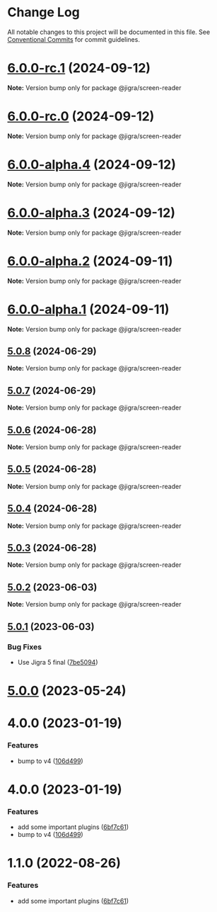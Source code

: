 # Change Log

All notable changes to this project will be documented in this file.
See [Conventional Commits](https://conventionalcommits.org) for commit guidelines.

# [6.0.0-rc.1](https://github.com/familyjs/jigra-plugins/compare/@jigra/screen-reader@6.0.0-rc.0...@jigra/screen-reader@6.0.0-rc.1) (2024-09-12)

**Note:** Version bump only for package @jigra/screen-reader

# [6.0.0-rc.0](https://github.com/familyjs/jigra-plugins/compare/@jigra/screen-reader@6.0.0-alpha.4...@jigra/screen-reader@6.0.0-rc.0) (2024-09-12)

**Note:** Version bump only for package @jigra/screen-reader

# [6.0.0-alpha.4](https://github.com/familyjs/jigra-plugins/compare/@jigra/screen-reader@6.0.0-alpha.3...@jigra/screen-reader@6.0.0-alpha.4) (2024-09-12)

**Note:** Version bump only for package @jigra/screen-reader

# [6.0.0-alpha.3](https://github.com/familyjs/jigra-plugins/compare/@jigra/screen-reader@6.0.0-alpha.2...@jigra/screen-reader@6.0.0-alpha.3) (2024-09-12)

**Note:** Version bump only for package @jigra/screen-reader

# [6.0.0-alpha.2](https://github.com/familyjs/jigra-plugins/compare/@jigra/screen-reader@6.0.0-alpha.1...@jigra/screen-reader@6.0.0-alpha.2) (2024-09-11)

**Note:** Version bump only for package @jigra/screen-reader

# [6.0.0-alpha.1](https://github.com/familyjs/jigra-plugins/compare/@jigra/screen-reader@5.0.8...@jigra/screen-reader@6.0.0-alpha.1) (2024-09-11)

**Note:** Version bump only for package @jigra/screen-reader

## [5.0.8](https://github.com/familyjs/jigra-plugins/compare/@jigra/screen-reader@5.0.7...@jigra/screen-reader@5.0.8) (2024-06-29)

**Note:** Version bump only for package @jigra/screen-reader

## [5.0.7](https://github.com/familyjs/jigra-plugins/compare/@jigra/screen-reader@5.0.6...@jigra/screen-reader@5.0.7) (2024-06-29)

**Note:** Version bump only for package @jigra/screen-reader

## [5.0.6](https://github.com/familyjs/jigra-plugins/compare/@jigra/screen-reader@5.0.5...@jigra/screen-reader@5.0.6) (2024-06-28)

**Note:** Version bump only for package @jigra/screen-reader

## [5.0.5](https://github.com/familyjs/jigra-plugins/compare/@jigra/screen-reader@5.0.4...@jigra/screen-reader@5.0.5) (2024-06-28)

**Note:** Version bump only for package @jigra/screen-reader

## [5.0.4](https://github.com/familyjs/jigra-plugins/compare/@jigra/screen-reader@5.0.3...@jigra/screen-reader@5.0.4) (2024-06-28)

**Note:** Version bump only for package @jigra/screen-reader

## [5.0.3](https://github.com/familyjs/jigra-plugins/compare/@jigra/screen-reader@5.0.2...@jigra/screen-reader@5.0.3) (2024-06-28)

**Note:** Version bump only for package @jigra/screen-reader

## [5.0.2](https://github.com/familyjs/jigra-plugins/compare/@jigra/screen-reader@5.0.1...@jigra/screen-reader@5.0.2) (2023-06-03)

**Note:** Version bump only for package @jigra/screen-reader

## [5.0.1](https://github.com/familyjs/jigra-plugins/compare/@jigra/screen-reader@5.0.0...@jigra/screen-reader@5.0.1) (2023-06-03)

### Bug Fixes

- Use Jigra 5 final ([7be5094](https://github.com/familyjs/jigra-plugins/commit/7be509425c5cc9f21b1f9e78794b2c6b76ca7702))

# [5.0.0](https://github.com/familyjs/jigra-plugins/compare/@jigra/screen-reader@1.1.0...@jigra/screen-reader@5.0.0) (2023-05-24)

# 4.0.0 (2023-01-19)

### Features

- bump to v4 ([106d499](https://github.com/familyjs/jigra-plugins/commit/106d49991e82a0505a82571530b73fcda020e7e4))

# 4.0.0 (2023-01-19)

### Features

- add some important plugins ([6bf7c61](https://github.com/navify/jigra-plugins/commit/6bf7c61ba5ad99cf0474cb2cc9599d0f8fedeb45))
- bump to v4 ([106d499](https://github.com/navify/jigra-plugins/commit/106d49991e82a0505a82571530b73fcda020e7e4))

# 1.1.0 (2022-08-26)

### Features

- add some important plugins ([6bf7c61](https://github.com/navify/jigra-plugins/commit/6bf7c61ba5ad99cf0474cb2cc9599d0f8fedeb45))
